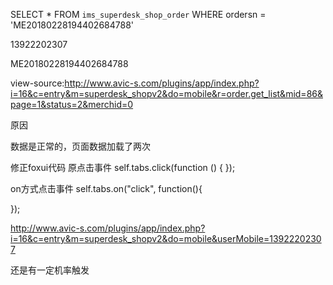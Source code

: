 SELECT * FROM `ims_superdesk_shop_order` WHERE ordersn = 'ME20180228194402684788'


13922202307


ME20180228194402684788

view-source:http://www.avic-s.com/plugins/app/index.php?i=16&c=entry&m=superdesk_shopv2&do=mobile&r=order.get_list&mid=86&page=1&status=2&merchid=0

原因

数据是正常的，页面数据加载了两次


修正foxui代码
原点击事件
self.tabs.click(function () {
});

on方式点击事件
self.tabs.on("click", function(){

});


http://www.avic-s.com/plugins/app/index.php?i=16&c=entry&m=superdesk_shopv2&do=mobile&userMobile=13922202307


还是有一定机率触发
